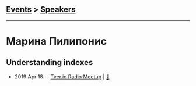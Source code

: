 ## [Events](../README.md) > [Speakers](../speakers.md)
---

# Марина Пилипонис

## Understanding indexes
- 2019 Apr 18 -- [Tver.io Radio Meetup](https://www.youtube.com/watch?v=bTfEyYkqPfw)  | [:notebook:](http://tver.io/meetup/2019/04-radio/slides/2019-tverio-radio-piliponis.pdf)  
